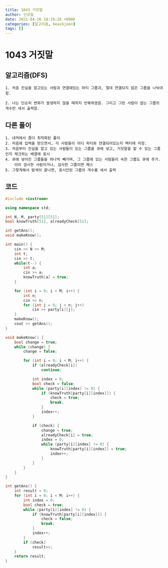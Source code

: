 ```yaml
---
title: 1043 거짓말
author: 신성일
date: 2021-04-26 18:19:26 +0900
categories: [알고리즘, beackjoon]
tags: []
---
```


# 1043 거짓말

## 알고리즘(DFS)

    1. 처음 진실을 알고있는 사람과 연결돼있는 파티 그룹과, 절대 연결되지 않은 그룹을 나눠야함.

    2. 나는 단순히 변화가 발생하지 않을 때까지 반복하였음. 그리고 그런 사람이 없는 그룹의 개수만 세서 출력함.

## 다른 풀이

    1. 내꺼에서 좀더 최적화된 풀이
    2. 처음에 입력을 받으면서, 각 사람들이 어디 파티와 연결되어있는지 벡터에 저장.
    3. 처음부터 진실을 알고 있는 사람들이 있는 그룹을 큐에 넣고, 거짓말을 할 수 있는 그룹인지 체크하는 배열에 표시
    4. 큐에 넣어진 그룹들을 하나씩 빼가며, 그 그룹에 있는 사람들이 속한 그룹도 큐에 추가.
    	이미 검사한 사람이거나, 검사한 그룹이면 패스
    5. 그렇게해서 탐색이 끝나면, 표시안된 그룹의 개수를 세서 출력

## 코드

```cpp
#include <iostream>

using namespace std;

int N, M, party[51][51];
bool knowTruth[51], alreadyCheck[51];

int getAns();
void makeKnow();

int main() {
	cin >> N >> M;
	int t;
	cin >> t;
	while(t--) {
		int a;
		cin >> a;
		knowTruth[a] = true;
	}

	for (int i = 0; i < M; i++) {
		int n;
		cin >> n;
		for (int j = 0; j < n; j++)
			cin >> party[i][j];
	}
	makeKnow();
	cout << getAns();
}

void makeKnow() {
	bool change = true;
	while (change) {
		change = false;

		for (int i = 0; i < M; i++) {
			if (alreadyCheck[i])
				continue;

			int index = 0;
			bool check = false;
			while (party[i][index] != 0) {
				if (knowTruth[party[i][index]]) {
					check = true;
					break;
				}
				index++;
			}

			if (check) {
				change = true;
				alreadyCheck[i] = true;
				index = 0;
				while (party[i][index] != 0) {
					knowTruth[party[i][index]] = true;
					index++;
				}
			}
		}
	}
}

int getAns() {
	int result = 0;
	for (int i = 0; i < M; i++) {
		int index = 0;
		bool check = true;
		while (party[i][index] != 0) {
			if (knowTruth[party[i][index]]) {
				check = false;
				break;
			}
			index++;
		}
		if (check)
			result++;
	}
	return result;
}
```
